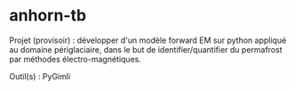 # anhorn-tb
Projet (provisoir) : développer d'un modèle forward EM sur python appliqué au domaine périglaciaire, dans le but de identifier/quantifier du permafrost par méthodes électro-magnétiques. 

Outil(s) : PyGimli
